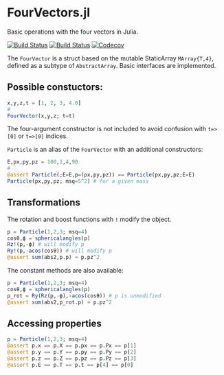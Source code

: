 # FourVectors.jl
Basic operations with the four vectors in Julia.

[![Build Status](https://travis-ci.com/mmikhasenko/FourVectors.jl.svg?branch=master)](https://travis-ci.com/mmikhasenko/FourVectors.jl)
[![Build Status](https://ci.appveyor.com/api/projects/status/github/mmikhasenko/FourVectors.jl?svg=true)](https://ci.appveyor.com/project/mmikhasenko/FourVectors-jl)
[![Codecov](https://codecov.io/gh/mmikhasenko/FourVectors.jl/branch/master/graph/badge.svg)](https://codecov.io/gh/mmikhasenko/FourVectors.jl)

The `FourVector` is a struct based on the mutable StaticArray `MArray{T,4}`, defined as a subtype of `AbstractArray`. Basic interfaces are implemented.

## Possible constuctors:
```julia
x,y,z,t = [1, 2, 3, 4.0]
#
FourVector(x,y,z; t=t)
```
The four-argument constructor is not included to avoid confusion with `t=>[0]` or `t=>[0]` indices.

`Particle` is an alias of the `FourVector` with an additional constructors:
```julia
E,px,py,pz = 100,1,4,90
#
@assert Particle(;E=E,p=(px,py,pz)) == Particle(px,py,pz;E=E)
Particle(px,py,pz; msq=5^2) # for a given mass
```

## Transformations
The rotation and boost functions with `!` modify the object.
```julia
p = Particle(1,2,3; msq=4)
cosθ,ϕ = sphericalangles(p)
Rz!(p,-ϕ) # will modify p
Ry!(p,-acos(cosθ)) # will modify p
@assert sum(abs2,p.p) ≈ p.pz^2
```
The constant methods are also available:
```julia
p = Particle(1,2,3; msq=4)
cosθ,ϕ = sphericalangles(p)
p_rot = Ry(Rz(p,-ϕ),-acos(cosθ)) # p is unmodified
@assert sum(abs2,p_rot.p) ≈ p.pz^2
```

## Accessing properties
```julia
p = Particle(1,2,3; msq=4)
@assert p.x == p.X == p.px == p.Px == p[1]
@assert p.y == p.Y == p.py == p.Py == p[2]
@assert p.z == p.Z == p.pz == p.Pz == p[3]
@assert p.E == p.T == p.t == p[4] == p[0]
```